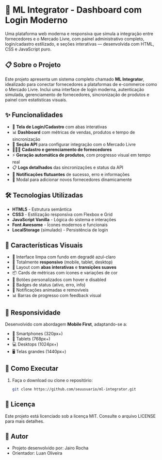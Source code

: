 # 🔗 ML Integrator - Dashboard com Login Moderno

Uma plataforma web moderna e responsiva que simula a integração entre fornecedores e o Mercado Livre, com painel administrativo completo, login/cadastro estilizado, e seções interativas — desenvolvida com HTML, CSS e JavaScript puro.



## 📋 Sobre o Projeto

Este projeto apresenta um sistema completo chamado **ML Integrator**, idealizado para conectar fornecedores a plataformas de e-commerce como o Mercado Livre. Inclui uma interface de login moderna, autenticação simulada, gerenciamento de fornecedores, sincronização de produtos e painel com estatísticas visuais.



## ✨ Funcionalidades

- 🔐 **Tela de Login/Cadastro** com abas interativas
- 📊 **Dashboard** com métricas de vendas, produtos e tempo de sincronização
- 📡 **Seção API** para configurar integração com o Mercado Livre
- 🧑‍🤝‍🧑 **Cadastro e gerenciamento de fornecedores**
- ⚡ **Geração automática de produtos**, com progresso visual em tempo real
- 📋 **Logs detalhados** das sincronizações e status da API
- 🌙 **Notificações flutuantes** de sucesso, erro e informações
- 💬 Modal para adicionar novos fornecedores dinamicamente



## 🛠️ Tecnologias Utilizadas

- **HTML5** - Estrutura semântica
- **CSS3** - Estilização responsiva com Flexbox e Grid
- **JavaScript Vanilla** - Lógica do sistema e interações
- **Font Awesome** - Ícones modernos e funcionais
- **LocalStorage** (simulado) - Persistência de login



## 🎨 Características Visuais

- 🎨 Interface limpa com fundo em degradê azul-claro
- 📱 Totalmente **responsivo** (mobile, tablet, desktop)
- 🧩 Layout com **abas interativas** e **transições suaves**
- 📦 Cards de métricas com ícones e variações de cor
- 🔘 Botões personalizados com hover e disabled
- 🚥 Badges de status (ativo, erro, info)
- 🔔 Notificações animadas e removíveis
- 📊 Barras de progresso com feedback visual


## 📱 Responsividade

Desenvolvido com abordagem **Mobile First**, adaptando-se a:

- 📱 Smartphones (320px+)
- 📱 Tablets (768px+)
- 💻 Desktops (1024px+)
- 🖥️ Telas grandes (1440px+)


## 🚀 Como Executar

1. Faça o download ou clone o repositório:
   ```bash
   git clone https://github.com/seuusuario/ml-integrator.git
   
## 📝 Licença
Este projeto está licenciado sob a licença MIT. Consulte o arquivo LICENSE para mais detalhes.

## 👤 Autor
 - Projeto desenvolvido por: Jairo Rocha
 - Orientador: Luan Oliveira
